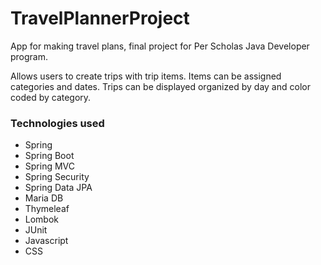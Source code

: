 # TravelPlannerProject
App for making travel plans, final project for Per Scholas Java Developer program.  

Allows users to create trips with trip items.  Items can be assigned categories and dates.  Trips can be displayed organized by day and color coded by category.  

### Technologies used
- Spring 
- Spring Boot
- Spring MVC
- Spring Security
- Spring Data JPA
- Maria DB
- Thymeleaf
- Lombok
- JUnit
- Javascript
- CSS
